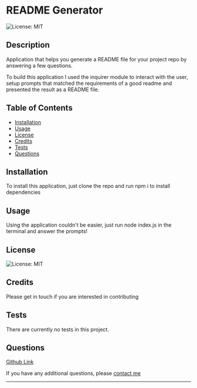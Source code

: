 # README Generator

  ![License: MIT](https://img.shields.io/badge/License-MIT-yellow.svg)

  ## Description
  Application that helps you generate a README file for your project repo by answering a few questions.
  
  To build this application I used the inquirer module to interact with the user, setup prompts that matched the requirements of a good readme and presented the result as a README file.
  
  ## Table of Contents
  
  - [Installation](#installation)
  - [Usage](#usage)
  - [License](#license)
  - [Credits](#credits)
  - [Tests](#tests)
  - [Questions](#questions)
  
  ## Installation 
  To install this application, just clone the repo and run npm i to install dependencies

  ## Usage
  Using the application couldn't be easier, just run node index.js in the terminal and answer the prompts!


  ## License
  ![License: MIT](https://img.shields.io/badge/License-MIT-yellow.svg)

  ## Credits
  Please get in touch if you are interested in contributing

  ## Tests
  There are currently no tests in this project.
  

  ## Questions
  [Github Link](https://github.com/nailahmukhtar)

  If you have any additional questions, please [contact me](mailto:nailah@outlook.com)

  ---
